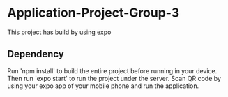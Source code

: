 # Application-Project-Group-3
This project has build by using expo

## Dependency
Run 'npm install' to build the entire project before running in your device.
Then run 'expo start' to run the project under the server.
Scan QR code by using your expo app of your mobile phone and run the application.
